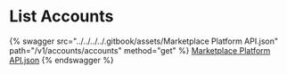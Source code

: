 # List Accounts

{% swagger src="../../../../.gitbook/assets/Marketplace Platform API.json" path="/v1/accounts/accounts" method="get" %}
[Marketplace Platform API.json](<../../../../.gitbook/assets/Marketplace Platform API.json>)
{% endswagger %}
